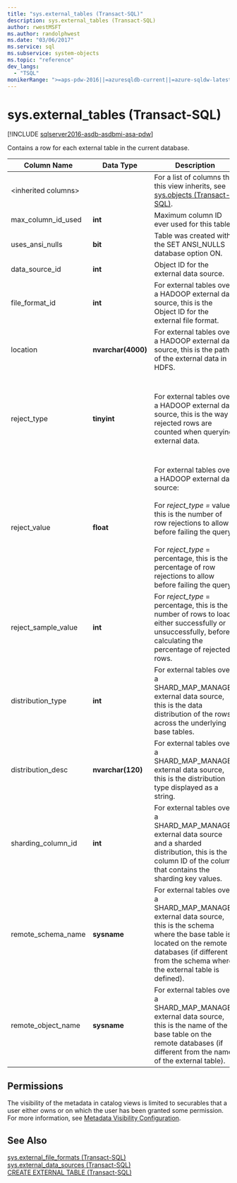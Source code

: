 ```yaml
---
title: "sys.external_tables (Transact-SQL)"
description: sys.external_tables (Transact-SQL)
author: rwestMSFT
ms.author: randolphwest
ms.date: "03/06/2017"
ms.service: sql
ms.subservice: system-objects
ms.topic: "reference"
dev_langs:
  - "TSQL"
monikerRange: ">=aps-pdw-2016||=azuresqldb-current||=azure-sqldw-latest||>=sql-server-2016||>=sql-server-linux-2017||=azuresqldb-mi-current"
---
```

# sys.external_tables (Transact-SQL)
[!INCLUDE [sqlserver2016-asdb-asdbmi-asa-pdw](../../includes/applies-to-version/sqlserver2016-asdb-asdbmi-asa-pdw.md)]

  Contains a row for each external table in the current database.  
  
|Column Name|Data Type|Description|Range|  
|-----------------|---------------|-----------------|-----------|  
|\<inherited columns>||For a list of columns that this view inherits, see [sys.objects &#40;Transact-SQL&#41;](../../relational-databases/system-catalog-views/sys-objects-transact-sql.md).||  
|max_column_id_used|**int**|Maximum column ID ever used for this table.||  
|uses_ansi_nulls|**bit**|Table was created with the SET ANSI_NULLS database option ON.||  
|data_source_id|**int**|Object ID for the external data source.||  
|file_format_id|**int**|For external tables over a HADOOP external data source, this is the Object ID for the external file format.||  
|location|**nvarchar(4000)**|For external tables over a HADOOP external data source, this is the path of the external data in HDFS.||  
|reject_type|**tinyint**|For external tables over a HADOOP external data source, this is the way rejected rows are counted when querying external data.|VALUE - the number of rejected rows.<br /><br /> PERCENTAGE - the percentage of rejected rows.|  
|reject_value|**float**|For external tables over a HADOOP external data source:<br /><br /> For *reject_type =* value, this is the number of row rejections to allow before failing the query.<br /><br /> For *reject_type* = percentage, this is the percentage of row rejections to allow before failing the query.||  
|reject_sample_value|**int**|For *reject_type* = percentage, this is the number of rows to load, either successfully or unsuccessfully, before calculating the percentage of rejected rows.|NULL if reject_type = VALUE.|  
|distribution_type|**int**|For external tables over a SHARD_MAP_MANAGER external data source, this is the data distribution of the rows across the underlying base tables.|0 - Sharded<br /><br /> 1 - Replicated<br /><br /> 2 - Round robin|  
|distribution_desc|**nvarchar(120)**|For external tables over a SHARD_MAP_MANAGER external data source, this is the distribution type displayed as a string.||  
|sharding_column_id|**int**|For external tables over a SHARD_MAP_MANAGER external data source and a sharded distribution, this is the column ID of the column that contains the sharding key values.||  
|remote_schema_name|**sysname**|For external tables over a SHARD_MAP_MANAGER external data source, this is the schema where the base table is located on the remote databases (if different from the schema where the external table is defined).||  
|remote_object_name|**sysname**|For external tables over a SHARD_MAP_MANAGER external data source, this is the name of the base table on the remote databases (if different from the name of the external table).||  
  
## Permissions  
 The visibility of the metadata in catalog views is limited to securables that a user either owns or on which the user has been granted some permission. For more information, see [Metadata Visibility Configuration](../../relational-databases/security/metadata-visibility-configuration.md).  
  
## See Also  
 [sys.external_file_formats &#40;Transact-SQL&#41;](../../relational-databases/system-catalog-views/sys-external-file-formats-transact-sql.md)   
 [sys.external_data_sources &#40;Transact-SQL&#41;](../../relational-databases/system-catalog-views/sys-external-data-sources-transact-sql.md)   
 [CREATE EXTERNAL TABLE &#40;Transact-SQL&#41;](../../t-sql/statements/create-external-table-transact-sql.md)  
  
  
